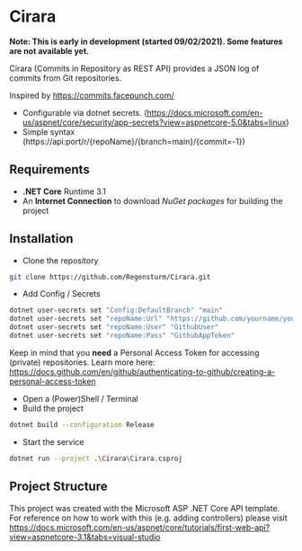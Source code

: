 # Cirara

**Note: This is early in development (started 09/02/2021). Some features are not available yet.**

Cirara (Commits in Repository as REST API) provides a JSON log of commits from Git repositories.

Inspired by https://commits.facepunch.com/

- Configurable via dotnet secrets. (https://docs.microsoft.com/en-us/aspnet/core/security/app-secrets?view=aspnetcore-5.0&tabs=linux)
- Simple syntax (https://api:port/r/{repoName}/{branch=main}/{commit=-1})

## Requirements

- **.NET Core** Runtime 3.1
- An **Internet Connection** to download *NuGet packages* for building the project

## Installation

- Clone the repository

```sh
git clone https://github.com/Regensturm/Cirara.git
```
- Add Config / Secrets
```sh
dotnet user-secrets set "Config:DefaultBranch" "main"
dotnet user-secrets set "repoName:Url" "https://github.com/yourname/yourrepo.git"
dotnet user-secrets set "repoName:User" "GithubUser"
dotnet user-secrets set "repoName:Pass" "GithubAppToken"
```
Keep in mind that you **need** a Personal Access Token for accessing (private) repositories.
Learn more here: https://docs.github.com/en/github/authenticating-to-github/creating-a-personal-access-token

- Open a (Power)Shell / Terminal
- Build the project

```sh
dotnet build --configuration Release
```
- Start the service

```sh
dotnet run --project .\Cirara\Cirara.csproj
```

## Project Structure

This project was created with the Microsoft ASP .NET Core API template. For reference on how to work with this (e.g. adding controllers) please visit https://docs.microsoft.com/en-us/aspnet/core/tutorials/first-web-api?view=aspnetcore-3.1&tabs=visual-studio
